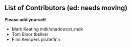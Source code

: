 ## List of Contributors (ed: needs moving)
**Please add yourself**
* Mark Keating mdk/shadowcat_mdk
* Tom Bloor tbsliver
* Finn Kempers piratefinn
